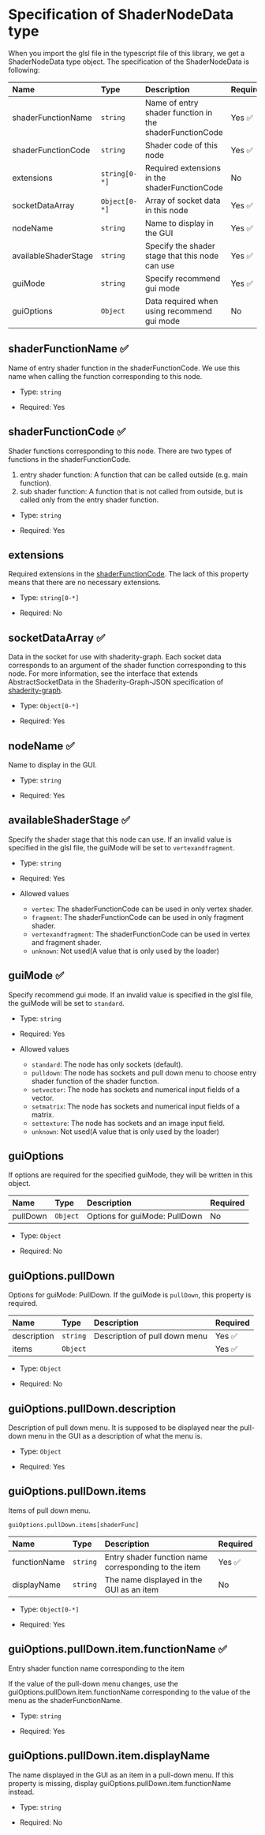 # Specification of ShaderNodeData type

When you import the glsl file in the typescript file of this library, we get a ShaderNodeData type object. The specification of the ShaderNodeData is following:

|Name|Type|Description|Required|
|:--|:--|:--|:--|
|shaderFunctionName|`string`|Name of entry shader function in the shaderFunctionCode|Yes ✅|
|shaderFunctionCode|`string`|Shader code of this node|Yes ✅|
|extensions|`string[0-*]`|Required extensions in the shaderFunctionCode|No|
|socketDataArray|`Object[0-*]`|Array of socket data in this node|Yes ✅|
|nodeName|`string`|Name to display in the GUI|Yes ✅|
|availableShaderStage|`string`|Specify the shader stage that this node can use|Yes ✅|
|guiMode|`string`|Specify recommend gui mode|Yes ✅|
|guiOptions|`Object`|Data required when using recommend gui mode|No|

## shaderFunctionName ✅

Name of entry shader function in the shaderFunctionCode.
We use this name when calling the function corresponding to this node.

- Type: `string`

- Required: Yes

## shaderFunctionCode ✅

Shader functions corresponding to this node.
There are two types of functions in the shaderFunctionCode.

1. entry shader function: A function that can be called outside (e.g. main function).
2. sub shader function: A function that is not called from outside, but is called only from the entry shader function.

- Type: `string`

- Required: Yes

## extensions

Required extensions in the [shaderFunctionCode](#shaderfunctioncode).
The lack of this property means that there are no necessary extensions.

- Type: `string[0-*]`

- Required: No

## socketDataArray ✅

Data in the socket for use with shaderity-graph.
Each socket data corresponds to an argument of the shader function corresponding to this node.
For more information, see the interface that extends AbstractSocketData in the Shaderity-Graph-JSON specification of [shaderity-graph](https://github.com/actnwit/shaderity-graph).

- Type: `Object[0-*]`

- Required: Yes

## nodeName ✅

Name to display in the GUI.

- Type: `string`

- Required: Yes

## availableShaderStage ✅

Specify the shader stage that this node can use. If an invalid value is specified in the glsl file, the guiMode will be set to `vertexandfragment`.

- Type: `string`

- Required: Yes

- Allowed values
  - `vertex`: The shaderFunctionCode can be used in only vertex shader.
  - `fragment`: The shaderFunctionCode can be used in only fragment shader.
  - `vertexandfragment`: The shaderFunctionCode can be used in vertex and fragment shader.
  - `unknown`: Not used(A value that is only used by the loader)

## guiMode ✅

Specify recommend gui mode. If an invalid value is specified in the glsl file, the guiMode will be set to `standard`.

- Type: `string`

- Required: Yes

- Allowed values
  - `standard`: The node has only sockets (default).
  - `pulldown`: The node has sockets and pull down menu to choose entry shader function of the shader function.
  - `setvector`: The node has sockets and numerical input fields of a vector.
  - `setmatrix`: The node has sockets and numerical input fields of a matrix.
  - `settexture`: The node has sockets and an image input field.
  - `unknown`: Not used(A value that is only used by the loader)

## guiOptions

If options are required for the specified guiMode, they will be written in this object.

|Name|Type|Description|Required|
|:--|:--|:--|:--|
|pullDown|`Object`|Options for guiMode: PullDown|No|

- Type: `Object`

- Required: No

## guiOptions.pullDown

Options for guiMode: PullDown.
If the guiMode is `pullDown`, this property is required.

|Name|Type|Description|Required|
|:--|:--|:--|:--|
|description|`string`|Description of pull down menu|Yes ✅|
|items|`Object`||Yes ✅|

- Type: `Object`

- Required: No

## guiOptions.pullDown.description

Description of pull down menu.
It is supposed to be displayed near the pull-down menu in the GUI as a description of what the menu is.

- Type: `Object`

- Required: Yes

## guiOptions.pullDown.items

Items of pull down menu.

`guiOptions.pullDown.items[shaderFunc]`

|Name|Type|Description|Required|
|:--|:--|:--|:--|
|functionName|`string`|Entry shader function name corresponding to the item|Yes ✅|
|displayName|`string`|The name displayed in the GUI as an item |No|

- Type: `Object[0-*]`

- Required: Yes

## guiOptions.pullDown.item.functionName ✅

Entry shader function name corresponding to the item

If the value of the pull-down menu changes, use the guiOptions.pullDown.item.functionName corresponding to the value of the menu as the shaderFunctionName.

- Type: `string`

- Required: Yes

## guiOptions.pullDown.item.displayName

The name displayed in the GUI as an item in a pull-down menu.
If this property is missing, display guiOptions.pullDown.item.functionName instead.

- Type: `string`

- Required: No

